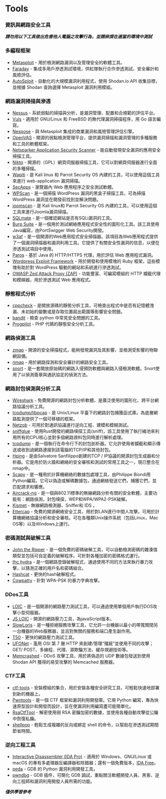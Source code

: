 # Tools

### 資訊與網路安全工具

***請勿用以下工具做出危害他人電腦之攻擊行為，並請麻煩在適當的環境中測試***

### 多編程框架
*  [Metasploit](https://www.metasploit.com/) - 用於檢測網路漏洞以及管理安全的軟體工具。
*  [Faraday](https://github.com/infobyte/faraday) - 集成多用戶滲透測試環境，供紅隊執行合作滲透測試、安全審計和風險評估。
*  [AutoSploit](https://github.com/NullArray/AutoSploit) - 自動化的大規模漏洞利用程式，使用 Shodan.io API 收集目標，並根據 Shodan 查詢選擇 Metasploit 漏洞利用模組。

### 網路漏洞掃描與滲透
*  [Nessus](https://www.tenable.com/products/nessus-vulnerability-scanner) - 系統弱點的掃描與分析，是漏洞管理、配置和合規範的評估平台。
*  [Vuls](https://github.com/future-architect/vuls) - 適用於 GNU/Linux 和 FreeBSD 的無代理漏洞掃描程序，用 Go 語言編寫。
*  [Nexpose](https://www.rapid7.com/products/nexpose/) - 與 Metasploit 集成的商業漏洞和風險管理評估引擎。
*  [OpenVAS](http://www.openvas.org/) - 開源的弱點檢測管理平台，提供漏洞掃描和漏洞管理的多種服務和工具的軟體框架。
*  [Netsparker Application Security Scanner](https://www.netsparker.com/) - 能自動發現安全漏洞的應用安全掃描工具。
*  [Nikto](https://cirt.net/nikto2) - 開源的（GPL）網頁伺服器掃描工具，它可以對網頁伺服器進行全面的多種掃描。
*  [Wapiti](http://wapiti.sourceforge.net/) - 是 Kali linux 和 Parrot Security OS 內建的工具，可以使用這個工具來進行 web-application 漏洞掃描。
*  [SecApps](https://secapps.com/) - 瀏覽器內 Web 應用程序之安全測試軟體。
* [WPScan](https://wpscan.org/) - 是一個掃描 WordPress 漏洞的黑盒子掃描工具，可為掃描 WordPress 漏洞並在開發前找到並解決問題。
* [joomscan](https://www.owasp.org/index.php/Category:OWASP_Joomla_Vulnerability_Scanner_Project) - 是 Kali linux和 Parrot Security OS 內建的工具，可以使用這個工具來進行Joomla漏洞掃描。
* [SQLmate](https://github.com/UltimateHackers/sqlmate) - 是一個確認網站是否有SQLi漏洞的工具。
* [Burp Suite](https://portswigger.net/burp/) - 是一個用於測試網絡應用程式安全性的圖形化工具。該工具使用Java編寫，由PortSwigger Web Security開發。 
* [w3af](http://w3af.org/) - 是一個開源的Web應用程式安全掃描器。該項目為Web應用程式提供了一個漏洞掃描器和漏洞利用工具。它提供了有關安全性漏洞的信息，以便在滲透測試項目中使用。
* [Paros](http://sourceforge.net/projects/paros/) - 基於 Java 的 HTTP/HTTPS 代理，用於評估 Web 應用程式漏洞。
* [Wordpress Exploit Framework](https://github.com/rastating/wordpress-exploit-framework) - 用於開發和使用模塊的 Ruby 框架，這些模塊有助於對 WordPress 驅動的網站和系統進行滲透測試。
* [OWASP Zed Attack Proxy (ZAP)](https://www.owasp.org/index.php/OWASP_Zed_Attack_Proxy_Project) - 功能豐富、可編寫模組的 HTTP 攔截代理和模糊器，用於滲透測試 Web 應用程式。

### 靜態程式分析
* [cppcheck](http://cppcheck.sourceforge.net/) - 是開放源碼的靜態分析工具，可檢查出程式中是否有記憶體洩漏、未初始的變數或是存取位置超出範圍等影響安全問題。
* [bandit](https://pypi.python.org/pypi/bandit/) - 檢查 python 中常見安全問題的工具。
* [Progpilot](https://github.com/designsecurity/progpilot) - PHP 代碼的靜態安全分析工具。

### 網路偵測工具
* [zmap](https://zmap.io/) - 開源的安全掃描程式，能夠發現漏洞及其影響，並檢測受影響的物聯網設備。
* [nmap](https://nmap.org/) - 用於網路探測和安全審計的網路安全工具。
* [snort](https://www.snort.org/) - 是一套開放原始碼的網路入侵預防軟體與網路入侵檢測軟體。Snort使用了以偵測簽章與通訊協定的偵測方法。

### 網路封包偵測與分析工具 
* [Wireshark](https://www.wireshark.org/) - 免費開源的網路封包分析軟體，是廣泛使用的圖形化、跨平台網路協議分析工具。
* [tcpdump/libpcap](http://www.tcpdump.org/) - 是 Unix/Linux 平臺下的網路封包捕獲函式庫。為底層網路監測提供了一個可移植的框架。
* [Netzob](https://github.com/netzob/netzob) - 可用於對通訊協議進行逆向工程、建模和模糊測試。
* [sniffglue](https://github.com/kpcyrd/sniffglue) - 使用Rust開發的網路嗅探工具(sniff)，該工具使用了執行緒池來利用所有的CPU核心並對多個網路資料包同時進行解析處理。
* [tcpdump](https://www.tcpdump.org/manpages/tcpdump.1.html) - 是一個執行在命令行下的封包剖析器。它允許使用者攔截和顯示傳送或收到過網路連接到該電腦的TCP/IP和其他封包。
* [Hping](http://www.hping.org/) - 是由Salvatore Sanfilippo創建的TCP / IP協議的開源封包生成器和分析器。它是用於防火牆和網絡的安全審核和測試的常用工具之一，現已整合在nmap中。
* [Scapy](https://scapy.net/) - 是一種用於計算機網絡的數據包處理工具，由Philippe Biondi用Python編寫。它可以偽造或解碼數據包，通過網絡發送它們，捕獲它們，並匹配請求和響應。
* [Aircrack-ng](http://www.aircrack-ng.org/) - 是一個與802.11標準的無線網路分析有關的安全軟體，主要功能有：網路偵測，封包嗅探，WEP和WPA/WPA2-PSK破解。
* [Kismet](https://kismetwireless.net/) - 無線網路檢測器、Sniffer和 IDS 。
* [Ettercap](http://www.ettercap-project.org) - 免費的開源網絡安全工具，用於對LAN進行中間人攻擊。可用於計算機網絡協議分析和安全審核。可在各種類Unix操作系統（包括Linux，Mac OS等）以及Windows上運行。

### 密碼測試與破解工具
* [John the Ripper](https://www.openwall.com/john/) - 是一個免費的密碼破解工具，可以自動檢測密碼的雜湊值類型並包括可自定義的破解程序。可針對各種加密的密碼格式運行。
* [thc hydra](https://github.com/vanhauser-thc/thc-hydra) - 是一個網路登錄破解程式，通過使用不同的方法來執行暴力攻擊，以猜測正確的用戶名和密碼組合。
* [Hashcat](http://hashcat.net/hashcat/) - 更快的hash破解程式。
* [Cowpatty](https://github.com/joswr1ght/cowpatty) - 針對 WPA-PSK 的暴力字典攻擊。

### DDos工具
* [LOIC](https://github.com/NewEraCracker/LOIC/) - 是一個開源的網路壓力測試工具，可以通過使用單個用戶執行DOS攻擊小型伺服器。
* [JS LOIC](http://metacortexsecurity.com/tools/anon/LOIC/LOICv1.html) - 開源的網路壓力工具，為javaScript版本。
* [SlowLoris](https://github.com/gkbrk/slowloris) - 是一種拒絕服務攻擊工具，它允許一台機器以最小的帶寬關閉另一台機器的Web服務器，並且對無關的服務和端口產生副作用。
* [T50](https://gitlab.com/fredericopissarra/t50/) - 更快的網路壓力測試工具。
* [UFONet](https://github.com/epsylon/ufonet) - 濫用 OSI 第 7 層 HTTP 來創建/管理“殭屍”並使用不同的攻擊；GET/ POST、多線程、代理、源欺騙方法、緩存規避技術等。
* [Memcrashed](https://github.com/649/Memcrashed-DDoS-Exploit) - DDoS 攻擊工具，用於將偽造的 UDP 數據包發送到使用 Shodan API 獲得的易受攻擊的 Memcached 服務器。


### CTF工具
* [ctf-tools](https://github.com/zardus/ctf-tools) - 安裝模組的集合，用於安裝各種安全研究工具，可輕鬆快速地部署到新的機器上。
* [Pwntools](https://github.com/Gallopsled/pwntools) - 是一個 CTF 框架和漏洞利用開發庫。它用 Python 編寫，專為快速原型設計和開發而設計，旨在使漏洞利用編寫盡可能簡單化。
* [RsaCtfTool](https://github.com/sourcekris/RsaCtfTool) - 解密使用弱 RSA 密鑰加密的數據，並使用各種自動攻擊從公鑰中恢復私鑰。
* [shellpop](https://github.com/0x00-0x00/shellpop) - 輕鬆生成複雜的反向或綁定 shell 的命令，以幫助在滲透測試期間節省時間。

### 逆向工程工具
* [Interactive Disassembler (IDA Pro)](https://www.hex-rays.com/products/ida/) - 適用於 Windows、GNU/Linux 或 macOS 的專有多處理器反編譯器和除錯器；還有一個免費版本，[IDA Free](https://www.hex-rays.com/products/ida/support/download_freeware.shtml)。
* [peda](https://github.com/longld/peda) - GDB 的 Python 漏洞利用開發工具。
* [pwndbg](https://github.com/pwndbg/pwndbg) - GDB 插件，可簡化 GDB 調試，重點關注軟體開發人員、黑客、逆向工程師和漏洞利用開發人員所需的功能。

***僅供學習參考***
